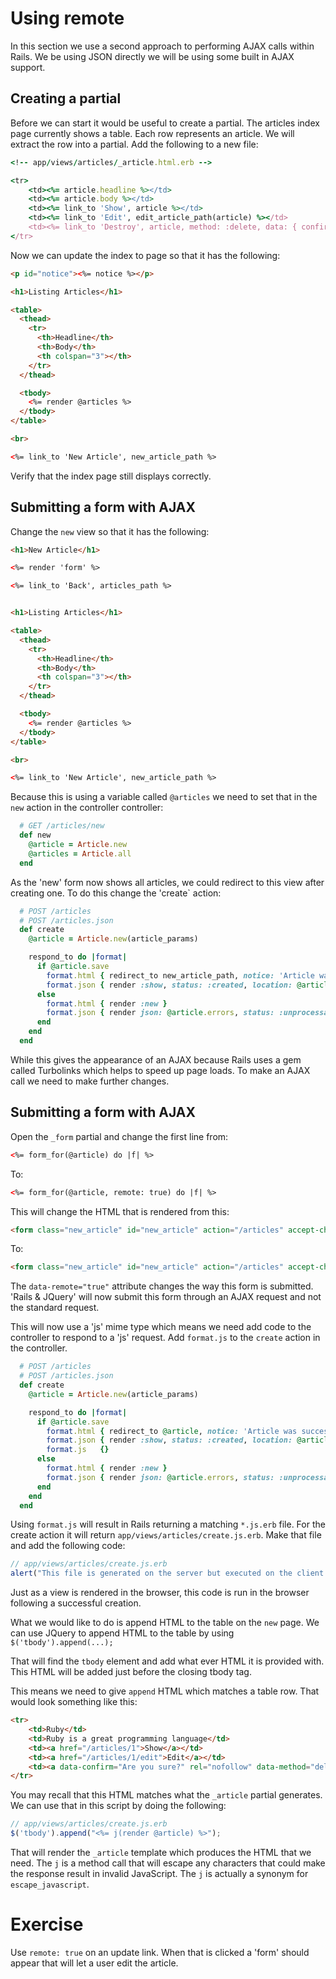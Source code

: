 # Using remote

In this section we use a second approach to performing AJAX calls within Rails. We be using JSON directly we will be using some built in AJAX support.


## Creating a partial

Before we can start it would be useful to create a partial. The articles index page currently shows a table. Each row represents an article. We will extract the row into a partial. Add the following to a new file:

```ruby
<!-- app/views/articles/_article.html.erb -->

<tr>
	<td><%= article.headline %></td>
	<td><%= article.body %></td>
	<td><%= link_to 'Show', article %></td>
	<td><%= link_to 'Edit', edit_article_path(article) %></td>
	<td><%= link_to 'Destroy', article, method: :delete, data: { confirm: 'Are you sure?' } %></td>
</tr>
``` 

Now we can update the index to page so that it has the following:

```html
<p id="notice"><%= notice %></p>

<h1>Listing Articles</h1>

<table>
  <thead>
    <tr>
      <th>Headline</th>
      <th>Body</th>
      <th colspan="3"></th>
    </tr>
  </thead>

  <tbody>
    <%= render @articles %>
  </tbody>
</table>

<br>

<%= link_to 'New Article', new_article_path %>

```

Verify that the index page still displays correctly.

## Submitting a form with AJAX

Change the `new` view so that it has the following:

```html
<h1>New Article</h1>

<%= render 'form' %>

<%= link_to 'Back', articles_path %>


<h1>Listing Articles</h1>

<table>
  <thead>
    <tr>
      <th>Headline</th>
      <th>Body</th>
      <th colspan="3"></th>
    </tr>
  </thead>

  <tbody>
    <%= render @articles %>
  </tbody>
</table>

<br>

<%= link_to 'New Article', new_article_path %>
```

Because this is using a variable called `@articles` we need to set that in the `new` action in the controller controller:

```ruby
  # GET /articles/new
  def new
    @article = Article.new
    @articles = Article.all
  end
```

As the 'new' form now shows all articles, we could redirect to this view after creating one. To do this change the 'create` action:

```ruby
  # POST /articles
  # POST /articles.json
  def create
    @article = Article.new(article_params)

    respond_to do |format|
      if @article.save
        format.html { redirect_to new_article_path, notice: 'Article was successfully created.' }
        format.json { render :show, status: :created, location: @article }
      else
        format.html { render :new }
        format.json { render json: @article.errors, status: :unprocessable_entity }
      end
    end
  end

```

While this gives the appearance of an AJAX because Rails uses a gem called Turbolinks which helps to speed up page loads. To make an AJAX call we need to make further changes. 

## Submitting a form with AJAX

Open the `_form` partial and change the first line from:

```html
<%= form_for(@article) do |f| %>
``` 
To: 

```html
<%= form_for(@article, remote: true) do |f| %>
``` 

This will change the HTML that is rendered from this:

```html
<form class="new_article" id="new_article" action="/articles" accept-charset="UTF-8" method="post">
```

To:

```html
<form class="new_article" id="new_article" action="/articles" accept-charset="UTF-8" data-remote="true" method="post">
```

The `data-remote="true"` attribute changes the way this form is submitted. 'Rails & JQuery' will now submit this form through an AJAX request and not the standard request. 

This will now use a 'js' mime type which means we need add code to the controller to respond to a 'js' request. Add `format.js` to the `create` action in the controller.

```ruby
  # POST /articles
  # POST /articles.json
  def create
    @article = Article.new(article_params)

    respond_to do |format|
      if @article.save
        format.html { redirect_to @article, notice: 'Article was successfully created.' }
        format.json { render :show, status: :created, location: @article }
        format.js   {} 
      else
        format.html { render :new }
        format.json { render json: @article.errors, status: :unprocessable_entity }
      end
    end
  end
```

Using `format.js` will result in Rails returning a matching `*.js.erb` file. For the create action it will return `app/views/articles/create.js.erb`. Make that file and add the following code:

```js
// app/views/articles/create.js.erb
alert("This file is generated on the server but executed on the client.");
```

Just as a view is rendered in the browser, this code is run in the browser following a successful creation. 

What we would like to do is append HTML to the table on the `new` page. We can use JQuery to append HTML to the table by using `$('tbody').append(...);`

That will find the `tbody` element and add what ever HTML it is provided with. This HTML will be added just before the closing tbody tag.

This means we need to give `append` HTML which matches a table row. That would look something like this: 

```html
<tr>
	<td>Ruby</td>
	<td>Ruby is a great programming language</td>
	<td><a href="/articles/1">Show</a></td>
	<td><a href="/articles/1/edit">Edit</a></td>
	<td><a data-confirm="Are you sure?" rel="nofollow" data-method="delete" href="/articles/1">Destroy</a></td>
</tr>
```

You may recall that this HTML matches what the `_article` partial generates. We can use that in this script by doing the following:

```js
// app/views/articles/create.js.erb
$('tbody').append("<%= j(render @article) %>");
```

That will render the `_article` template which produces the HTML that we need. The `j` is a method call that will escape any characters that could make the response result in invalid JavaScript. The `j` is actually a synonym for `escape_javascript`.

# Exercise 

Use `remote: true` on an update link. When that is clicked a 'form' should appear that will let a user edit the article. 

